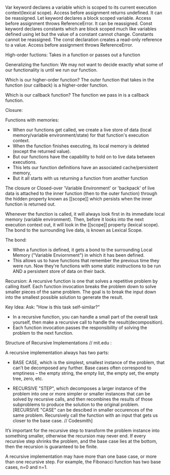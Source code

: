 Var keyword declares a variable which is scoped to its current execution context(lexical scope). Access before assignment returns undefined. It can be reassigned.
Let keyword declares a block scoped variable. Access before assignment throws ReferenceError. It can be reassigned.
Const keyword declares constants which are block scoped much like variables defined using let but the value of a constant cannot change. Constants cannot be reassigned. The const declaration creates a read-only reference to a value. Access before assignment throws ReferenceError.



High-order fuctions:
Takes in a function or passes out a function

Generalizing the function:
We may not want to decide exactly what some of our functionality is until we run our function. 

Which is our higher-order function?
The outer function that takes in the function (our callback) is a higher-order function.

Which is our callback function?
The function we pass in is a callback function.



Closure:

Functions with memories:
- When our functions get called, we create a live store of data (local memory/variable environment/state) for that function's execution context.
- When the function finishes executing, its local memory is deleted (except the returned value).
- But our functions have the capability to hold on to live data between executions.
- This lets our function definitions have an associated cache/persistent memory,
- But it all starts with us returning a function from another function

The closure or Closed-over 'Variable Environment' or 'backpack' of live data is attached to the inner function (then to the outer function) through the hidden property known as [[scope]] which persists when the inner function is returned out.

Whenever the function is called, it will always look first in its immediate local memory (variable environment). Then, before it looks into the next execution context out, it will look in the [[scope]] property (lexical scope). The bond to the surrounding live data, is known as Lexical Scope.

The bond:
- When a function is defined, it gets a bond to the surrounding Local Memory ("Variable Enviornment") in which it has been defined.
- This allows us to have functions that remember the previous time they were run. Now they're functions with some static instructions to be run AND a persistent store of data on their back.



Recursion:
A recursive function is one that solves a repetitive problem by calling itself. 
Each function invocation breaks the problem down to solve smaller pieces of the same problem. The goal is to break the input down into the smallest possible solution to generate the result.

Key Idea:
Ask: "How is this task self-similar?"

- In a recursive function, you can handle a small part of the overall task yourself, then make a recursive call to handle the result(decomposition). 
- Each function invocation passes the responsibility of solving the problem to the next function.

Structure of Recursive Implementations // mit.edu : 

A recursive implementation always has two parts:
- BASE CASE, which is the simplest, smallest instance of the problem, that can’t be decomposed any further. Base cases often correspond to emptiness – the empty string, the empty list, the empty set, the empty tree, zero, etc.

- RECURSIVE "STEP", which decomposes a larger instance of the problem into one or more simpler or smaller instances that can be solved by recursive calls, and then recombines the results of those subproblems to produce the solution to the original problem.
[RECURSIVE "CASE" can be descibed in smaller occurences of the same problem. Recursively call the function with an input that gets us closer to the base case. // Codesmith]

It’s important for the recursive step to transform the problem instance into something smaller, otherwise the recursion may never end. If every recursive step shrinks the problem, and the base case lies at the bottom, then the recursion is guaranteed to be finite.

A recursive implementation may have more than one base case, or more than one recursive step. For example, the Fibonacci function has two base cases, n=0 and n=1.



